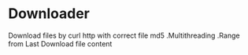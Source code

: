 # Downloader

Download files by curl http with correct file md5
.Multithreading
.Range from Last Download file content
